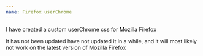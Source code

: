```yaml
---
name: Firefox userChrome
---
```

I have created a custom userChrome css for Mozilla Firefox

It has not been updated have not updated it in a while, and it will most likely not work on the latest version of Mozilla Firefox
